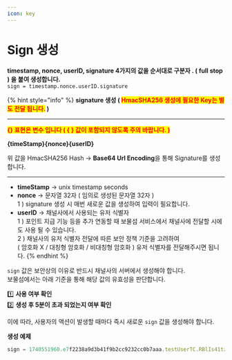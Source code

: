 ```yaml
---
icon: key
---
```


# Sign 생성

**timestamp, nonce, userID, signature 4가지의 값을 순서대로 구분자 . ( full stop ) 을 붙여 생성합니다.**\
`sign = timestamp.nonce.userID.signature`

{% hint style="info" %}
**signature 생성 (&#x20;**<mark style="color:red;">**HmacSHA256 생성에 필요한 Key는 별도 전달 됩니다.**</mark>**&#x20;)**

***



<mark style="color:red;">**{} 표현은 변수 입니다 ( { } 값이 포함되지 않도록 주의 바랍니다. )**</mark>

**{timeStamp}{nonce}{userID}**

위 값을 HmacSHA256 Hash → **Base64 Url Encoding**을 통해 Signature를 생성합니다.

***

* **timeStamp** → unix timestamp seconds
* **nonce** → 문자열 32자 ( 임의로 생성된 문자열 32자 )\
  1 ) signature 생성 시 매번 새로운 값을 생성하여 입력이 필요합니다.
* **userID** → 채널사에서 사용되는 유저 식별자\
  1 ) 포인트 지급 기능 등을 추가 연동할 때 보물섬 서비스에서 채널사에 전달할 시에도 사용 될 수 있습니다. \
  2 ) 채널사의 유저 식별자 전달에 따른 보안 정책 기준을 고려하여 \
  &#x20;    ( 암호화 X / 대칭형 암호화 / 비대칭형 암호화 ) 유저 식별자를 전달해주시면 됩니다.  &#x20;
{% endhint %}

`sign` 값은 보안상의 이유로 반드시 채널사의 서버에서 생성해야 합니다.\
보물섬에서는 아래 기준을 통해 해당 값의 유효성을 판단합니다.

1️⃣ **사용 여부 확인**\
2️⃣ **생성 후 5분이 초과 되었는지 여부 확인**

이에 따라, 사용자의 액션이 발생할 때마다 즉시 새로운 `sign` 값을 생성해야 합니다.



**생성 예제**

```javascript
sign = 1740551960.e7f2238a9d3b41f9b2cc9232cc0b7aaa.testUserTC.RBlIs41tz1xg8VcR0pQM2ois08LW5DOi4DWHiNDxxzE=
```
